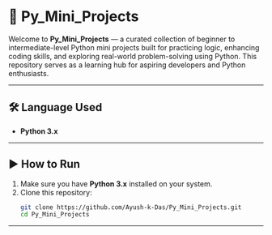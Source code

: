 # 🐍 Py_Mini_Projects

Welcome to **Py_Mini_Projects** — a curated collection of beginner to intermediate-level Python mini projects built for practicing logic, enhancing coding skills, and exploring real-world problem-solving using Python. This repository serves as a learning hub for aspiring developers and Python enthusiasts.

---

## 🛠️ Language Used

- **Python 3.x**

---

## ▶️ How to Run

1. Make sure you have **Python 3.x** installed on your system.
2. Clone this repository:
   ```bash
   git clone https://github.com/Ayush-k-Das/Py_Mini_Projects.git
   cd Py_Mini_Projects

---
